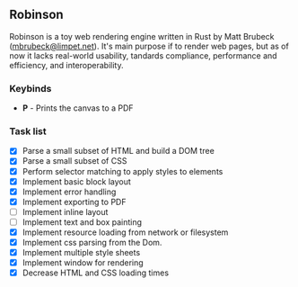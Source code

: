 ## Robinson

Robinson is a toy web rendering engine written in Rust by Matt Brubeck (mbrubeck@limpet.net).
It's main purpose if to render web pages, but as of now it lacks
real-world usability, tandards compliance, performance and efficiency, and interoperability.

### Keybinds
* **P** - Prints the canvas to a PDF

### Task list

- [X] Parse a small subset of HTML and build a DOM tree
- [X] Parse a small subset of CSS
- [X] Perform selector matching to apply styles to elements
- [X] Implement basic block layout
- [X] Implement error handling
- [X] Implement exporting to PDF
- [ ] Implement inline layout
- [ ] Implement text and box painting
- [X] Implement resource loading from network or filesystem
- [X] Implement css parsing from the Dom.
- [X] Implement multiple style sheets
- [X] Implement window for rendering
- [X] Decrease HTML and CSS loading times

